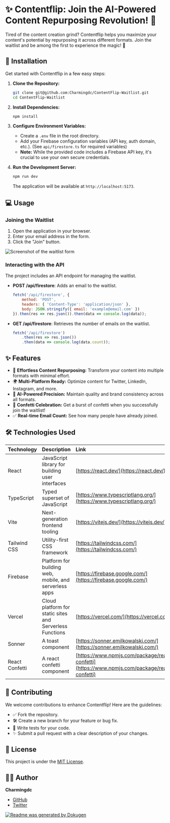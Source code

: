 # ✨ Contentflip: Join the AI-Powered Content Repurposing Revolution! 🚀

Tired of the content creation grind? Contentflip helps you maximize your content's potential by repurposing it across different formats. Join the waitlist and be among the first to experience the magic! 🎉

## 🚀 Installation

Get started with Contentflip in a few easy steps:

1.  **Clone the Repository:**

    ```bash
    git clone git@github.com:Charmingdc/ContentFlip-Waitlist.git
    cd ContentFlip-Waitlist
    ```

2.  **Install Dependencies:**

    ```bash
    npm install
    ```

3.  **Configure Environment Variables:**

    -   Create a `.env` file in the root directory.
    -   Add your Firebase configuration variables (API key, auth domain, etc.).  (See `api/firestore.ts` for required variables)
    -   **Note:** While the provided code includes a Firebase API key, it's crucial to use your own secure credentials.

4.  **Run the Development Server:**

    ```bash
    npm run dev
    ```

    The application will be available at `http://localhost:5173`.

## 💻 Usage

### Joining the Waitlist

1.  Open the application in your browser.
2.  Enter your email address in the form.
3.  Click the "Join" button.

   ![Screenshot of the waitlist form](https://via.placeholder.com/600x400/444444/FFFFFF?text=Waitlist+Form+Screenshot)

### Interacting with the API

The project includes an API endpoint for managing the waitlist.

*   **POST /api/firestore**: Adds an email to the waitlist.

    ```javascript
    fetch('/api/firestore', {
        method: 'POST',
        headers: { 'Content-Type': 'application/json' },
        body: JSON.stringify({ email: 'example@email.com' })
    }).then(res => res.json()).then(data => console.log(data));
    ```

*   **GET /api/firestore**: Retrieves the number of emails on the waitlist.

    ```javascript
    fetch('/api/firestore')
        .then(res => res.json())
        .then(data => console.log(data.count));
    ```

## ✨ Features

*   🚀 **Effortless Content Repurposing:** Transform your content into multiple formats with minimal effort.
*   🌍 **Multi-Platform Ready:** Optimize content for Twitter, LinkedIn, Instagram, and more.
*   🤖 **AI-Powered Precision:** Maintain quality and brand consistency across all formats.
*   🎉 **Confetti Celebration:** Get a burst of confetti when you successfully join the waitlist!
*   ✅ **Real-time Email Count:** See how many people have already joined.

## 🛠️ Technologies Used

| Technology    | Description                                            | Link                                                                                |
| :------------ | :----------------------------------------------------- | :---------------------------------------------------------------------------------- |
| React         | JavaScript library for building user interfaces       | [https://react.dev/](https://react.dev/)                                           |
| TypeScript    | Typed superset of JavaScript                           | [https://www.typescriptlang.org/](https://www.typescriptlang.org/)                  |
| Vite          | Next-generation frontend tooling                       | [https://vitejs.dev/](https://vitejs.dev/)                                           |
| Tailwind CSS  | Utility-first CSS framework                            | [https://tailwindcss.com/](https://tailwindcss.com/)                               |
| Firebase      | Platform for building web, mobile, and serverless apps | [https://firebase.google.com/](https://firebase.google.com/)                         |
| Vercel        | Cloud platform for static sites and Serverless Functions | [https://vercel.com/](https://vercel.com/)                                           |
| Sonner        |  A toast component                                      | [https://sonner.emilkowalski.com/](https://sonner.emilkowalski.com/)                |
| React Confetti | A react confetti component                             | [https://www.npmjs.com/package/react-confetti](https://www.npmjs.com/package/react-confetti) |

## 🤝 Contributing

We welcome contributions to enhance Contentflip! Here are the guidelines:

*   ✅ Fork the repository.
*   🛠️ Create a new branch for your feature or bug fix.
*   🧪 Write tests for your code.
*   ✨ Submit a pull request with a clear description of your changes.

## 📝 License

This project is under the [MIT License](LICENSE).

## 👨‍💻 Author

**Charmingdc**

*   [GitHub](https://github.com/Charmingdc)
*   [Twitter](https://twitter.com/charmingdc01)

[![Readme was generated by Dokugen](https://img.shields.io/badge/Built%20with-Dokugen-brightgreen)](https://github.com/samueltuoyo15/Dokugen)
